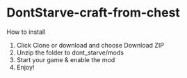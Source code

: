 # DontStarve-craft-from-chest

How to install
1. Click Clone or download and choose Download ZIP
2. Unzip the folder to dont_starve/mods
3. Start your game & enable the mod
4. Enjoy!
